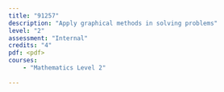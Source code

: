 ```yaml
---
title: "91257"
description: "Apply graphical methods in solving problems"
level: "2"
assessment: "Internal"
credits: "4"
pdf: <pdf>
courses:
    - "Mathematics Level 2"
    
---
```

